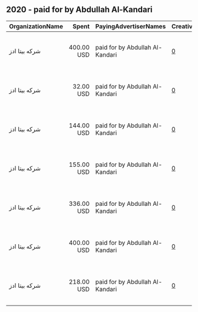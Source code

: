 ## 2020 - paid for by Abdullah Al-Kandari 
|OrganizationName|Spent|PayingAdvertiserNames|CreativeUrls|Impressions|Genders|AgeBrackets|CountryCodes|BillingAddresses|CandidateBallotInformation|
|:---|---:|:---|:---|---:|:---|:---|:---|:---|:---|
|شركه بيتا ادز|400.00 USD|paid for by Abdullah Al-Kandari|[0](https://www.snap.com/political-ads/asset/78e5542281674bfd4c872ba1ad24e47f24f7adef597dd87d3f9f68faaf50f92e?mediaType=MOV)|131,637||21+|kuwait|"7 Khalid Ibn Al Waleed St , Kuwait City - Sawaber Tower 6 , Floor 6, Office No.13,Sharq,15300,KW"|paid for by Abdullah alkandari|
|شركه بيتا ادز|32.00 USD|paid for by Abdullah Al-Kandari|[0](https://www.snap.com/political-ads/asset/532b1cc9159a4569e7cf8d4858ebfdc94a2e19fd5a1bc38ce4b9a689e4dfeeb7?mediaType=mp4)|17,748||21+|kuwait|"7 Khalid Ibn Al Waleed St , Kuwait City - Sawaber Tower 6 , Floor 6, Office No.13,Sharq,15300,KW"|paid for by Abdullah Alkandari|
|شركه بيتا ادز|144.00 USD|paid for by Abdullah Al-Kandari|[0](https://www.snap.com/political-ads/asset/13b7373dcb357e61b9ed5cec125e29c1c31330b3a0ba5fa3f575e8ef761f7359?mediaType=MP4)|73,259||21+|kuwait|"7 Khalid Ibn Al Waleed St , Kuwait City - Sawaber Tower 6 , Floor 6, Office No.13,Sharq,15300,KW"|paid for by Abdullah ALkandari|
|شركه بيتا ادز|155.00 USD|paid for by Abdullah Al-Kandari|[0](https://www.snap.com/political-ads/asset/78be0a6f770aacb10b37e1d767cc9261c56459521c88cb85c1374f651c5fa8b8?mediaType=mp4)|95,498||21+|kuwait|"7 Khalid Ibn Al Waleed St , Kuwait City - Sawaber Tower 6 , Floor 6, Office No.13,Sharq,15300,KW"|paid for by Abdullah ALkandari|
|شركه بيتا ادز|336.00 USD|paid for by Abdullah Al-Kandari|[0](https://www.snap.com/political-ads/asset/0ae82784d5291d71dc1d1d0d46734e872811076b22a6a06f39dc30d1be5e84b4?mediaType=mp4)|158,333||21+|kuwait|"7 Khalid Ibn Al Waleed St , Kuwait City - Sawaber Tower 6 , Floor 6, Office No.13,Sharq,15300,KW"|paid for by Abdullah Alkandari|
|شركه بيتا ادز|400.00 USD|paid for by Abdullah Al-Kandari|[0](https://www.snap.com/political-ads/asset/65540cb8b04007eb3d634eeb5973048fa664c5a14ec49d928d8d0146f2da9faf?mediaType=MP4)|234,465||21+|kuwait|"7 Khalid Ibn Al Waleed St , Kuwait City - Sawaber Tower 6 , Floor 6, Office No.13,Sharq,15300,KW"|paid for by Abdullah Alkandari|
|شركه بيتا ادز|218.00 USD|paid for by Abdullah Al-Kandari|[0](https://www.snap.com/political-ads/asset/212b89cd6a4bdce1b5b68f27c1121a8dd997e60f5919c536c59156330084c428?mediaType=MP4)|141,143||21+|kuwait|"7 Khalid Ibn Al Waleed St , Kuwait City - Sawaber Tower 6 , Floor 6, Office No.13,Sharq,15300,KW"|paid for by Abdullah Alkandari|

